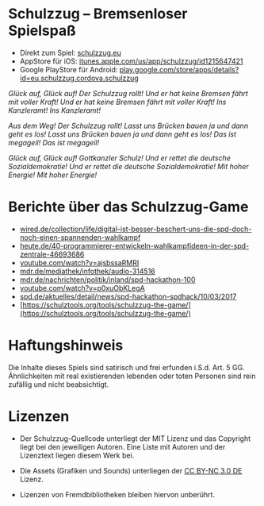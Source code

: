 # Schulzzug – Bremsenloser Spielspaß

- Direkt zum Spiel: [schulzzug.eu](http://schulzzug.eu)
- AppStore für iOS: [itunes.apple.com/us/app/schulzzug/id1215647421](https://itunes.apple.com/us/app/schulzzug/id1215647421)
- Google PlayStore für Android: [play.google.com/store/apps/details?id=eu.schulzzug.cordova.schulzzug](https://play.google.com/store/apps/details?id=eu.schulzzug.cordova.schulzzug)

_Glück auf, Glück auf!_
_Der Schulzzug rollt!_
_Und er hat keine Bremsen fährt mit voller Kraft!_
_Und er hat keine Bremsen fährt mit voller Kraft!_
_Ins Kanzleramt!_
_Ins Kanzleramt!_

_Aus dem Weg!_
_Der Schulzzug rollt!_
_Lasst uns Brücken bauen ja und dann geht es los!_
_Lasst uns Brücken bauen ja und dann geht es los!_
_Das ist megageil!_
_Das ist megageil!_

_Glück auf, Glück auf!_
_Gottkanzler Schulz!_
_Und er rettet die deutsche Sozialdemokratie!_
_Und er rettet die deutsche Sozialdemokratie!_
_Mit hoher Energie!_
_Mit hoher Energie!_

# Berichte über das Schulzzug-Game

- [wired.de/collection/life/digital-ist-besser-beschert-uns-die-spd-doch-noch-einen-spannenden-wahlkampf](https://www.wired.de/collection/life/digital-ist-besser-beschert-uns-die-spd-doch-noch-einen-spannenden-wahlkampf)
- [heute.de/40-programmierer-entwickeln-wahlkampfideen-in-der-spd-zentrale-46693686](http://www.heute.de/40-programmierer-entwickeln-wahlkampfideen-in-der-spd-zentrale-46693686.html)
- [youtube.com/watch?v=ajsbssaRMRI](https://www.youtube.com/watch?v=ajsbssaRMRI)
- [mdr.de/mediathek/infothek/audio-314516](http://www.mdr.de/mediathek/infothek/audio-314516.html)
- [mdr.de/nachrichten/politik/inland/spd-hackathon-100](http://www.mdr.de/nachrichten/politik/inland/spd-hackathon-100.html)
- [youtube.com/watch?v=p0xuObKLegA](https://youtube.com/watch?v=p0xuObKLegA)
- [spd.de/aktuelles/detail/news/spd-hackathon-spdhack/10/03/2017](https://www.spd.de/aktuelles/detail/news/spd-hackathon-spdhack/10/03/2017/)
- [https://schulztools.org/tools/schulzzug-the-game/](https://schulztools.org/tools/schulzzug-the-game/)

# Haftungshinweis

Die Inhalte dieses Spiels sind satirisch und frei erfunden i.S.d. Art. 5 GG. Ähnlichkeiten mit real existierenden lebenden oder toten Personen sind rein zufällig und nicht beabsichtigt.

# Lizenzen

- Der Schulzzug-Quellcode unterliegt der MIT Lizenz und das Copyright liegt bei den jeweiligen Autoren. Eine Liste mit Autoren und der Lizenztext liegen diesem Werk bei.

- Die Assets (Grafiken und Sounds) unterliegen der [CC BY-NC 3.0 DE](https://creativecommons.org/licenses/by-nc/3.0/de/) Lizenz.

- Lizenzen von Fremdbibliotheken bleiben hiervon unberührt.
